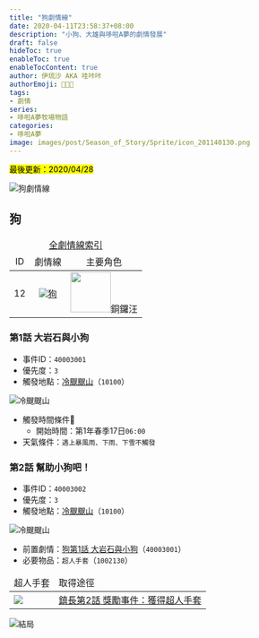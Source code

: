 ```yaml
---
title: "狗劇情線"
date: 2020-04-11T23:58:37+08:00
description: "小狗、大雄與哆啦A夢的劇情發展"
draft: false
hideToc: true
enableToc: true
enableTocContent: true
author: 伊琉沙 AKA 哇咔咔
authorEmoji: 👩🏿‍🚀
tags: 
- 劇情
series:
- 哆啦A夢牧場物語
categories:
- 哆啦A夢
image: images/post/Season_of_Story/Sprite/icon_201140130.png
---
```

<mark>最後更新：2020/04/28</mark>

![狗劇情線](/images/post/Season_of_Story/Texture2D/EventImage_3002.png)

## 狗
<table>
    <thead>
        <tr>
            <td align="center" colspan="10" class="expand__content"><a href="../doraemon-story-index/#劇情線">全劇情線索引</a></td>
        </tr>
        <tr>
            <td align="center">ID</td>
            <td align="center">劇情線</td>
            <td align="center" colspan="10">主要角色</td>
        </tr>
    </thead>
    <tr>
        <td align="center" class="breadcrumb">12</td>
        <td align="center"><a href="../doraemon-story-12"><img src= "/images/post/Season_of_Story/Sprite/icon_201140130.png">狗</a></td>
        <td align="center"><img width="72px" src= "/images/post/Season_of_Story/Sprite/icon_201042000.png">銅鑼汪</td>
    </tr>
</table>

### 第1話 大岩石與小狗
+ 事件ID：`40003001`
+ 優先度：`3`
+ 觸發地點：[冷颼颼山](../doraemon-story-map-10100-mount-whistle)（`10100`）

![冷颼颼山](/images/post/Season_of_Story/Map/10100.png)
+ 觸發時間條件📆
    + 開始時間：第1年春季17日`06:00`
+ 天氣條件：`遇上暴風雨、下雨、下雪不觸發`

### 第2話 幫助小狗吧！
+ 事件ID：`40003002`
+ 優先度：`3`
+ 觸發地點：[冷颼颼山](../doraemon-story-map-10100-mount-whistle)（`10100`）

![冷颼颼山](/images/post/Season_of_Story/Map/10100.png)
+ 前置劇情：[狗第1話 大岩石與小狗](#第1話-大岩石與小狗)（`40003001`）
+ 必要物品：`超人手套`（`1002130`）
<table>
    <thead>
        <tr>
            <td>超人手套</td>
            <td>取得途徑</td>
        </tr>
    </thead>
    <tr>
        <td><img src= "/images/post/Season_of_Story/Sprite/icon_1002130.png"></td>
        <td><a href="../doraemon-story-09#獲得超人手套">鎮長第2話 獎勵事件：獲得超人手套</a></td>
    </tr>
</table>

![結局](/images/post/Season_of_Story/Texture2D/EventImage_3002.png)